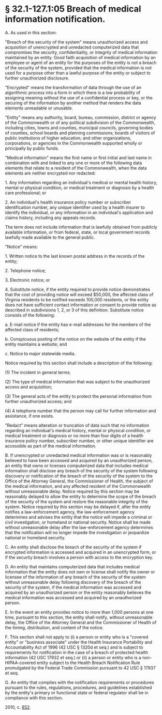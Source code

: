 # § 32.1-127.1:05 Breach of medical information notification.

<p>A. As used in this section:</p><p>"Breach of the security of the system" means unauthorized access and acquisition of unencrypted and unredacted computerized data that compromises the security, confidentiality, or integrity of medical information maintained by an entity. Good faith acquisition of medical information by an employee or agent of an entity for the purposes of the entity is not a breach of the security of the system, provided that the medical information is not used for a purpose other than a lawful purpose of the entity or subject to further unauthorized disclosure.</p><p>"Encrypted" means the transformation of data through the use of an algorithmic process into a form in which there is a low probability of assigning meaning without the use of a confidential process or key, or the securing of the information by another method that renders the data elements unreadable or unusable.</p><p>"Entity" means any authority, board, bureau, commission, district or agency of the Commonwealth or of any political subdivision of the Commonwealth, including cities, towns and counties, municipal councils, governing bodies of counties, school boards and planning commissions; boards of visitors of public institutions of higher education; and other organizations, corporations, or agencies in the Commonwealth supported wholly or principally by public funds.</p><p>"Medical information" means the first name or first initial and last name in combination with and linked to any one or more of the following data elements that relate to a resident of the Commonwealth, when the data elements are neither encrypted nor redacted:</p><p>1. Any information regarding an individual's medical or mental health history, mental or physical condition, or medical treatment or diagnosis by a health care professional; or</p><p>2. An individual's health insurance policy number or subscriber identification number, any unique identifier used by a health insurer to identify the individual, or any information in an individual's application and claims history, including any appeals records.</p><p>The term does not include information that is lawfully obtained from publicly available information, or from federal, state, or local government records lawfully made available to the general public.</p><p>"Notice" means:</p><p>1. Written notice to the last known postal address in the records of the entity;</p><p>2. Telephone notice;</p><p>3. Electronic notice; or</p><p>4. Substitute notice, if the entity required to provide notice demonstrates that the cost of providing notice will exceed $50,000, the affected class of Virginia residents to be notified exceeds 100,000 residents, or the entity does not have sufficient contact information or consent to provide notice as described in subdivisions 1, 2, or 3 of this definition. Substitute notice consists of the following:</p><p>a. E-mail notice if the entity has e-mail addresses for the members of the affected class of residents;</p><p>b. Conspicuous posting of the notice on the website of the entity if the entity maintains a website; and</p><p>c. Notice to major statewide media.</p><p>Notice required by this section shall include a description of the following:</p><p>(1) The incident in general terms;</p><p>(2) The type of medical information that was subject to the unauthorized access and acquisition;</p><p>(3) The general acts of the entity to protect the personal information from further unauthorized access; and</p><p>(4) A telephone number that the person may call for further information and assistance, if one exists.</p><p>"Redact" means alteration or truncation of data such that no information regarding an individual's medical history, mental or physical condition, or medical treatment or diagnosis or no more than four digits of a health insurance policy number, subscriber number, or other unique identifier are accessible as part of the medical information.</p><p>B. If unencrypted or unredacted medical information was or is reasonably believed to have been accessed and acquired by an unauthorized person, an entity that owns or licenses computerized data that includes medical information shall disclose any breach of the security of the system following discovery or notification of the breach of the security of the system to the Office of the Attorney General, the Commissioner of Health, the subject of the medical information, and any affected resident of the Commonwealth without unreasonable delay. Notice required by this section may be reasonably delayed to allow the entity to determine the scope of the breach of the security of the system and restore the reasonable integrity of the system. Notice required by this section may be delayed if, after the entity notifies a law-enforcement agency, the law-enforcement agency determines and advises the entity that the notice will impede a criminal or civil investigation, or homeland or national security. Notice shall be made without unreasonable delay after the law-enforcement agency determines that the notification will no longer impede the investigation or jeopardize national or homeland security.</p><p>C. An entity shall disclose the breach of the security of the system if encrypted information is accessed and acquired in an unencrypted form, or if the security breach involves a person with access to the encryption key.</p><p>D. An entity that maintains computerized data that includes medical information that the entity does not own or license shall notify the owner or licensee of the information of any breach of the security of the system without unreasonable delay following discovery of the breach of the security of the system, if the medical information was accessed and acquired by an unauthorized person or the entity reasonably believes the medical information was accessed and acquired by an unauthorized person.</p><p>E. In the event an entity provides notice to more than 1,000 persons at one time, pursuant to this section, the entity shall notify, without unreasonable delay, the Office of the Attorney General and the Commissioner of Health of the timing, distribution, and content of the notice.</p><p>F. This section shall not apply to (i) a person or entity who is a "covered entity" or "business associate" under the Health Insurance Portability and Accountability Act of 1996 (42 USC § 1320d et seq.) and is subject to requirements for notification in the case of a breach of protected health information (42 USC 17932 et seq.) or (ii) a person or entity who is a non-HIPAA-covered entity subject to the Health Breach Notification Rule promulgated by the Federal Trade Commission pursuant to 42 USC § 17937 et seq.</p><p>G. An entity that complies with the notification requirements or procedures pursuant to the rules, regulations, procedures, and guidelines established by the entity's primary or functional state or federal regulator shall be in compliance with this section.</p><p>2010, c. <a href='http://lis.virginia.gov/cgi-bin/legp604.exe?101+ful+CHAP0852'>852</a>.</p>